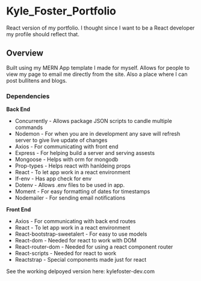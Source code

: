 # Kyle_Foster_Portfolio
React version of my portfolio. I thought since I want to be a React developer my profile should reflect that.

## Overview
Built using my MERN App template I made for myself. Allows for people to view my page to email me directly from the site. Also a place where
I can post bullitens and blogs.

### Dependencies 

**Back End**
- Concurrently - Allows package JSON scripts to candle multiple commands
- Nodemon - For when you are in development any save will refresh server to give live update of changes
- Axios - For communicating with front end
- Express - For helping build a server and serving assests
- Mongoose - Helps with orm for mongodb
- Prop-types - Helps react with hanldeing props
- React - To let app work in a react environment
- If-env - Has app check for env
- Dotenv - Allows .env files to be used in app. 
- Moment - For easy formatting of dates for timestamps
- Nodemailer - For sending email notifications

**Front End**
- Axios - For communicating with back end routes
- React - To let app work in a react environment
- React-bootstrap-sweetalert - For easy to use models
- React-dom - Needed for react to work with DOM
- React-router-dom - Needed for using a react component router
- React-scripts - Needed for react to work
- Reactstrap - Special components made just for react

See the working delpoyed version here: kylefoster-dev.com